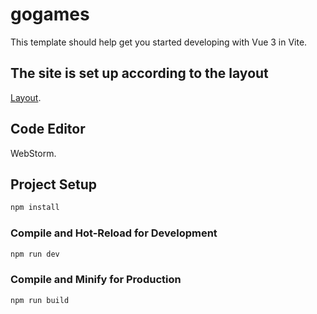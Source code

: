 # gogames

This template should help get you started developing with Vue 3 in Vite.

## The site is set up according to the layout

[Layout](https://www.figma.com/design/vgrMGMBzIjMdYDi5z3GY1M/Gogames?node-id=4-2731&node-type=frame&t=GHZAqjIBlBi3bWW7-0).

## Code Editor

WebStorm.

## Project Setup

```sh
npm install
```

### Compile and Hot-Reload for Development

```sh
npm run dev
```

### Compile and Minify for Production

```sh
npm run build
```
